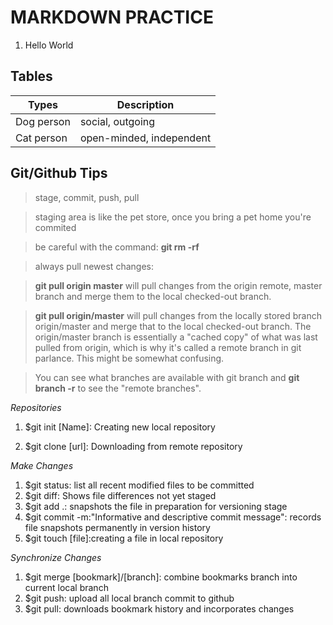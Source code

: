 # MARKDOWN PRACTICE
1. Hello World

## Tables

| Types | Description |
| ------ | ----------- |
| Dog person  | social, outgoing |
| Cat person| open-minded, independent |

## Git/Github Tips
>stage, commit, push, pull

>staging area is like the pet store, once you bring a pet home you're commited

>be careful with the command: **git rm -rf**

>always pull newest changes:

>**git pull origin master** will pull changes from the origin remote, master branch and merge them to the local checked-out branch.

>**git pull origin/master** will pull changes from the locally stored branch origin/master and merge that to the local checked-out branch. The origin/master branch is essentially a "cached copy" of what was last pulled from origin, which is why it's called a remote branch in git parlance. This might be somewhat confusing.

>You can see what branches are available with git branch and **git branch -r** to see the "remote branches".

*Repositories*

1. $git init [Name]: Creating new local repository

2. $git clone [url]: Downloading from remote repository

*Make Changes*

1. $git status: list all recent modified files to be committed
2. $git diff: Shows file differences not yet staged
3. $git add .: snapshots the file in preparation for versioning stage 
4. $git commit -m:"Informative and descriptive commit message": records file snapshots permanently in version history 
5. $git touch [file]:creating a file in local repository

*Synchronize Changes*

1. $git merge [bookmark]/[branch]: combine bookmarks branch into current local branch
2. $git push: upload all local branch commit to github
3. $git pull: downloads bookmark history and incorporates changes
